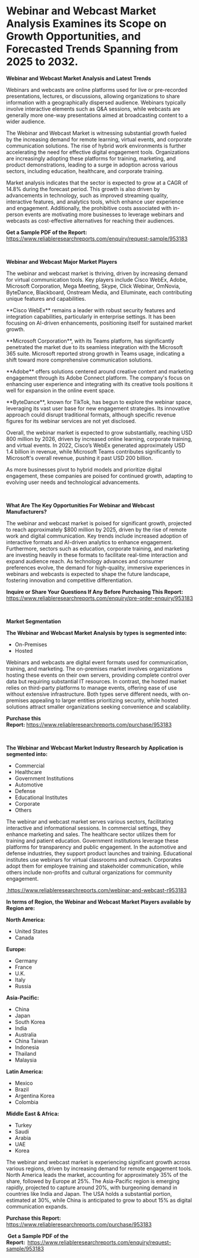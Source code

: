 <p><h1>Webinar and Webcast Market Analysis Examines its Scope on Growth Opportunities, and Forecasted Trends Spanning from 2025 to 2032.</h1></p><p><strong>Webinar and Webcast Market Analysis and Latest Trends</strong></p>
<p><p>Webinars and webcasts are online platforms used for live or pre-recorded presentations, lectures, or discussions, allowing organizations to share information with a geographically dispersed audience. Webinars typically involve interactive elements such as Q&A sessions, while webcasts are generally more one-way presentations aimed at broadcasting content to a wider audience.</p><p>The Webinar and Webcast Market is witnessing substantial growth fueled by the increasing demand for remote learning, virtual events, and corporate communication solutions. The rise of hybrid work environments is further accelerating the need for effective digital engagement tools. Organizations are increasingly adopting these platforms for training, marketing, and product demonstrations, leading to a surge in adoption across various sectors, including education, healthcare, and corporate training.</p><p>Market analysis indicates that the sector is expected to grow at a CAGR of 14.8% during the forecast period. This growth is also driven by advancements in technology, such as improved streaming quality, interactive features, and analytics tools, which enhance user experience and engagement. Additionally, the prohibitive costs associated with in-person events are motivating more businesses to leverage webinars and webcasts as cost-effective alternatives for reaching their audiences.</p></p>
<p><strong>Get a Sample PDF of the Report:&nbsp;</strong> <a href="https://www.reliableresearchreports.com/enquiry/request-sample/953183?utm_campaign=3436&utm_medium=2&utm_source=Github&utm_content=ia&utm_term=17042025&utm_id=webinar-and-webcast">https://www.reliableresearchreports.com/enquiry/request-sample/953183</a></p>
<p>&nbsp;</p>
<p><strong>Webinar and Webcast Major Market Players</strong></p>
<p><p>The webinar and webcast market is thriving, driven by increasing demand for virtual communication tools. Key players include Cisco WebEx, Adobe, Microsoft Corporation, Mega Meeting, Skype, Click Webinar, OmNovia, ByteDance, Blackboard, Onstream Media, and Elluminate, each contributing unique features and capabilities.</p><p>**Cisco WebEx** remains a leader with robust security features and integration capabilities, particularly in enterprise settings. It has been focusing on AI-driven enhancements, positioning itself for sustained market growth. </p><p>**Microsoft Corporation**, with its Teams platform, has significantly penetrated the market due to its seamless integration with the Microsoft 365 suite. Microsoft reported strong growth in Teams usage, indicating a shift toward more comprehensive communication solutions. </p><p>**Adobe** offers solutions centered around creative content and marketing engagement through its Adobe Connect platform. The company's focus on enhancing user experience and integrating with its creative tools positions it well for expansion in the online event space.</p><p>**ByteDance**, known for TikTok, has begun to explore the webinar space, leveraging its vast user base for new engagement strategies. Its innovative approach could disrupt traditional formats, although specific revenue figures for its webinar services are not yet disclosed. </p><p>Overall, the webinar market is expected to grow substantially, reaching USD 800 million by 2026, driven by increased online learning, corporate training, and virtual events. In 2022, Cisco’s WebEx generated approximately USD 1.4 billion in revenue, while Microsoft Teams contributes significantly to Microsoft's overall revenue, pushing it past USD 200 billion.</p><p>As more businesses pivot to hybrid models and prioritize digital engagement, these companies are poised for continued growth, adapting to evolving user needs and technological advancements.</p></p>
<p>&nbsp;</p>
<p><strong>What Are The Key Opportunities For Webinar and Webcast Manufacturers?</strong></p>
<p><p>The webinar and webcast market is poised for significant growth, projected to reach approximately $800 million by 2025, driven by the rise of remote work and digital communication. Key trends include increased adoption of interactive formats and AI-driven analytics to enhance engagement. Furthermore, sectors such as education, corporate training, and marketing are investing heavily in these formats to facilitate real-time interaction and expand audience reach. As technology advances and consumer preferences evolve, the demand for high-quality, immersive experiences in webinars and webcasts is expected to shape the future landscape, fostering innovation and competitive differentiation.</p></p>
<p><strong>Inquire or Share Your Questions If Any Before Purchasing This Report:</strong> <a href="https://www.reliableresearchreports.com/enquiry/pre-order-enquiry/953183?utm_campaign=3436&utm_medium=2&utm_source=Github&utm_content=ia&utm_term=17042025&utm_id=webinar-and-webcast">https://www.reliableresearchreports.com/enquiry/pre-order-enquiry/953183</a></p>
<p>&nbsp;</p>
<p><strong>Market Segmentation</strong></p>
<p><strong>The Webinar and Webcast Market Analysis by types is segmented into:</strong></p>
<p><ul><li>On-Premises</li><li>Hosted</li></ul></p>
<p><p>Webinars and webcasts are digital event formats used for communication, training, and marketing. The on-premises market involves organizations hosting these events on their own servers, providing complete control over data but requiring substantial IT resources. In contrast, the hosted market relies on third-party platforms to manage events, offering ease of use without extensive infrastructure. Both types serve different needs, with on-premises appealing to larger entities prioritizing security, while hosted solutions attract smaller organizations seeking convenience and scalability.</p></p>
<p><strong>Purchase this Report:&nbsp;</strong><a href="https://www.reliableresearchreports.com/purchase/953183?utm_campaign=3436&utm_medium=2&utm_source=Github&utm_content=ia&utm_term=17042025&utm_id=webinar-and-webcast">https://www.reliableresearchreports.com/purchase/953183</a></p>
<p>&nbsp;</p>
<p><strong>The Webinar and Webcast Market Industry Research by Application is segmented into:</strong></p>
<p><ul><li>Commercial</li><li>Healthcare</li><li>Government Institutions</li><li>Automotive</li><li>Defense</li><li>Educational Institutes</li><li>Corporate</li><li>Others</li></ul></p>
<p><p>The webinar and webcast market serves various sectors, facilitating interactive and informational sessions. In commercial settings, they enhance marketing and sales. The healthcare sector utilizes them for training and patient education. Government institutions leverage these platforms for transparency and public engagement. In the automotive and defense industries, they support product launches and training. Educational institutes use webinars for virtual classrooms and outreach. Corporates adopt them for employee training and stakeholder communication, while others include non-profits and cultural organizations for community engagement.</p></p>
<p><a href="https://www.reliableresearchreports.com/webinar-and-webcast-r953183?utm_campaign=3436&utm_medium=2&utm_source=Github&utm_content=ia&utm_term=17042025&utm_id=webinar-and-webcast">&nbsp;https://www.reliableresearchreports.com/webinar-and-webcast-r953183</a></p>
<p><strong>In terms of Region, the Webinar and Webcast Market Players available by Region are:</strong></p>
<p>
    <p> <strong> North America: </strong>
        <ul>
            <li>United States</li>
            <li>Canada</li>
        </ul>
        </p> 
    <p> <strong> Europe: </strong>
        <ul>
            <li>Germany</li>
            <li>France</li>
            <li>U.K.</li>
            <li>Italy</li>
            <li>Russia</li>
        </ul>
        </p> 
    <p> <strong> Asia-Pacific: </strong>
        <ul>
            <li>China</li>
            <li>Japan</li>
            <li>South Korea</li>
            <li>India</li>
            <li>Australia</li>
            <li>China Taiwan</li>
            <li>Indonesia</li>
            <li>Thailand</li>
            <li>Malaysia</li>
        </ul>
        </p> 
    <p> <strong> Latin America: </strong>
        <ul>
            <li>Mexico</li>
            <li>Brazil</li>
            <li>Argentina Korea</li>
            <li>Colombia</li>
        </ul>
        </p> 
    <p> <strong> Middle East & Africa: </strong>
        <ul>
            <li>Turkey</li>
            <li>Saudi</li>
            <li>Arabia</li>
            <li>UAE</li>
            <li>Korea</li>
        </ul>
    </p>
    </p>
<p><p>The webinar and webcast market is experiencing significant growth across various regions, driven by increasing demand for remote engagement tools. North America leads the market, accounting for approximately 35% of the share, followed by Europe at 25%. The Asia-Pacific region is emerging rapidly, projected to capture around 20%, with burgeoning demand in countries like India and Japan. The USA holds a substantial portion, estimated at 30%, while China is anticipated to grow to about 15% as digital communication expands.</p></p>
<p><strong>Purchase this Report: </strong><a href="https://www.reliableresearchreports.com/purchase/953183?utm_campaign=3436&utm_medium=2&utm_source=Github&utm_content=ia&utm_term=17042025&utm_id=webinar-and-webcast">https://www.reliableresearchreports.com/purchase/953183</a></p>
<p>&nbsp;<strong>Get a Sample PDF of the Report:&nbsp;&nbsp;</strong><a href="https://www.reliableresearchreports.com/enquiry/request-sample/953183?utm_campaign=3436&utm_medium=2&utm_source=Github&utm_content=ia&utm_term=17042025&utm_id=webinar-and-webcast">https://www.reliableresearchreports.com/enquiry/request-sample/953183</a></p>
<p><strong></strong></p>
<p><p></p><p></p><p></p></p>